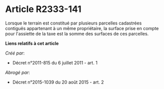 # Article R2333-141

Lorsque le terrain est constitué par plusieurs parcelles cadastrées contiguës appartenant à un même propriétaire, la surface
prise en compte pour l'assiette de la taxe est la somme des surfaces de ces parcelles.

**Liens relatifs à cet article**

_Créé par_:

  - Décret n°2011-815 du 6 juillet 2011 - art. 1

_Abrogé par_:

  - Décret n°2015-1039 du 20 août 2015 - art. 2
